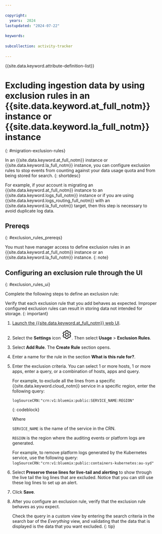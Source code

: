 ```yaml
---

copyright:
  years:  2024
lastupdated: "2024-07-22"

keywords:

subcollection: activity-tracker

---
```


{{site.data.keyword.attribute-definition-list}}

# Excluding ingestion data by using exclusion rules in an {{site.data.keyword.at_full_notm}} instance or {{site.data.keyword.la_full_notm}} instance
{: #migration-exclusion-rules}

In an {{site.data.keyword.at_full_notm}} instance or {{site.data.keyword.la_full_notm}} instance, you can configure exclusion rules to stop events from counting against your data usage quota and from being stored for search.
{: shortdesc}

For example, if your account is migrating an {{site.data.keyword.at_full_notm}} instance to an {{site.data.keyword.logs_full_notm}} instance or if you are using {{site.data.keyword.logs_routing_full_notm}} with an {{site.data.keyword.la_full_notm}} target, then this step is necessary to avoid duplicate log data.


## Prereqs
{: #exclusion_rules_prereqs}

You must have manager access to define exclusion rules in an {{site.data.keyword.at_full_notm}} instance or an {{site.data.keyword.la_full_notm}} instance.
{: note}


## Configuring an exclusion rule through the UI
{: #exclusion_rules_ui}

Complete the following steps to define an exclusion rule:

Verify that each exclusion rule that you add behaves as expected. Improper configured exclusion rules can result in storing data not intended for storage.
{: important}

1. [Launch the {{site.data.keyword.at_full_notm}} web UI](/docs/activity-tracker?topic=activity-tracker-launch).

2. Select the **Settings** icon ![Settings icon](/icons/setting.svg "Settings icon"). Then select **Usage** &gt; **Exclusion Rules**.

3. Select **Add Rule**. The **Create Rule** section opens.

4. Enter a name for the rule in the section **What is this rule for?**.

5. Enter the exclusion criteria. You can select 1 or more hosts, 1 or more apps, enter a query, or a combination of hosts, apps and query.

    For example, to exclude all the lines from a specific {{site.data.keyword.cloud_notm}} service in a specific region, enter the following query:

    ```text
    logSourceCRN:"crn:v1:bluemix:public:SERVICE_NAME:REGION"
    ```
    {: codeblock}

    Where

    `SERVICE_NAME` is the name of the service in the CRN.

    `REGION` is the region where the auditing events or platform logs are generated.

    For example, to remove platform logs generated by the Kubernetes service, use the following query: `logSourceCRN:"crn:v1:bluemix:public:containers-kubernetes:au-syd"`

6. Select **Preserve these lines for live-tail and alerting** to show through the live tail the log lines that are excluded. Notice that you can still use these log lines to set up an alert.

7. Click **Save**.

8. After you configure an exclusion rule, verify that the exclusion rule behaves as you expect.

    Check the query in a custom view by entering the search criteria in the search bar of the *Everything* view, and validating that the data that is displayed is the data that you want excluded.
    {: tip}
